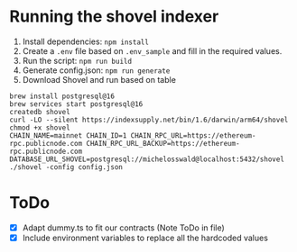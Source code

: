 # Running the shovel indexer

1. Install dependencies: `npm install`
2. Create a `.env` file based on `.env_sample` and fill in the required values.
3. Run the script: `npm run build`
3. Generate config.json: `npm run generate`
5. Download Shovel and run based on table

```
brew install postgresql@16
brew services start postgresql@16
createdb shovel
curl -LO --silent https://indexsupply.net/bin/1.6/darwin/arm64/shovel
chmod +x shovel
CHAIN_NAME=mainnet CHAIN_ID=1 CHAIN_RPC_URL=https://ethereum-rpc.publicnode.com CHAIN_RPC_URL_BACKUP=https://ethereum-rpc.publicnode.com DATABASE_URL_SHOVEL=postgresql://michelosswald@localhost:5432/shovel ./shovel -config config.json
```

# ToDo
- [X] Adapt dummy.ts to fit our contracts (Note ToDo in file)
- [X] Include environment variables to replace all the hardcoded values
